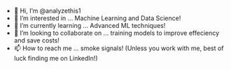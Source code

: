 - 👋 Hi, I’m @analyzethis1
- 👀 I’m interested in ... Machine Learning and Data Science!
- 🌱 I’m currently learning ... Advanced ML techniques!
- 💞️ I’m looking to collaborate on ... training models to improve effeciency and save costs!
- 📫 How to reach me ... smoke signals! (Unless you work with me, best of luck finding me on LinkedIn!) 

<!---
analyzethis1/analyzethis1 is a ✨ special ✨ repository because its `README.md` (this file) appears on your GitHub profile.
You can click the Preview link to take a look at your changes.
--->
